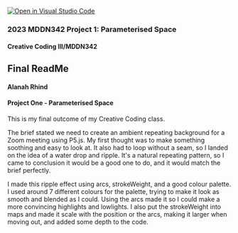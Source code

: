 [![Open in Visual Studio Code](https://classroom.github.com/assets/open-in-vscode-c66648af7eb3fe8bc4f294546bfd86ef473780cde1dea487d3c4ff354943c9ae.svg)](https://classroom.github.com/online_ide?assignment_repo_id=10300716&assignment_repo_type=AssignmentRepo)
### 2023 MDDN342 Project 1: Parameterised Space


#### Creative Coding III/MDDN342
## Final ReadMe
#### Alanah Rhind
#### Project One - Parameterised Space

This is my final outcome of my Creative Coding class. 

The brief stated we need to create an ambient repeating background for a Zoom meeting using P5.js. My first thought was to make something soothing and easy to look at. It also had to loop without a seam, so I landed on the idea of a water drop and ripple. It's a natural repeating pattern, so I came to conclusion it would be a good one to do, and it would match the brief perfectly.

I made this ripple effect using arcs, strokeWeight, and a good colour palette. I used around 7 different colours for the palette, trying to make it look as smooth and blended as I could. Using the arcs made it so I could make a more convincing highlights and lowlights. I also put the strokeWeight into maps and made it scale with the position or the arcs, making it larger when moving out, and added some depth to the code.